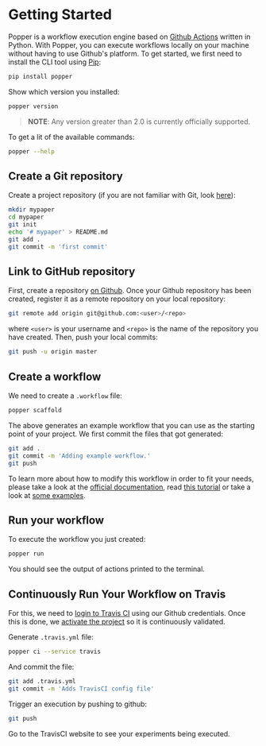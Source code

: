 # Getting Started

Popper is a workflow execution engine based on [Github 
Actions](https://github.com/features/actions) written in Python. With 
Popper, you can execute workflows locally on your machine without 
having to use Github's platform. To get started, we first need to 
install the CLI tool using [Pip](https://pip.pypa.io/en/stable/):

```bash
pip install popper
```

Show which version you installed:

```bash
popper version
```

> **NOTE**: Any version greater than 2.0 is currently officially 
> supported.

To get a lit of the available commands:

```bash
popper --help
```

## Create a Git repository

Create a project repository (if you are not familiar with Git, look 
[here](https://www.learnenough.com/git-tutorial)):

```bash
mkdir mypaper
cd mypaper
git init
echo '# mypaper' > README.md
git add .
git commit -m 'first commit'
```

## Link to GitHub repository

First, create a repository [on 
Github](https://help.github.com/articles/create-a-repo/). Once your 
Github repository has been created, register it as a remote repository 
on your local repository:

```bash
git remote add origin git@github.com:<user>/<repo>
```

where `<user>` is your username and `<repo>` is the name of the 
repository you have created. Then, push your local commits:

```bash
git push -u origin master
```

## Create a workflow

We need to create a `.workflow` file:

```bash
popper scaffold
```

The above generates an example workflow that you can use as the 
starting point of your project. We first commit the files that got 
generated:

```bash
git add .
git commit -m 'Adding example workflow.'
git push
```

To learn more about how to modify this workflow in order to fit your 
needs, please take a look at the [official 
documentation](https://developer.github.com/actions/managing-workflows/creating-and-cancelling-a-workflow/), 
read [this 
tutorial](https://scotch.io/bar-talk/introducing-github-actions#toc-how-it-works) 
or take a look at [some examples](examples.html).

## Run your workflow

To execute the workflow you just created:

```bash
popper run
```

You should see the output of actions printed to the terminal.

## Continuously Run Your Workflow on Travis

For this, we need to [login to Travis 
CI](https://docs.travis-ci.com/user/getting-started/#Prerequisites) 
using our Github credentials. Once this is done, we [activate the 
project](https://docs.travis-ci.com/user/getting-started/#To-get-started-with-Travis-CI) 
so it is continuously validated.

Generate `.travis.yml` file:

```bash
popper ci --service travis
```

And commit the file:

```bash
git add .travis.yml
git commit -m 'Adds TravisCI config file'
```

Trigger an execution by pushing to github:

```bash
git push
```

Go to the TravisCI website to see your experiments being executed.

